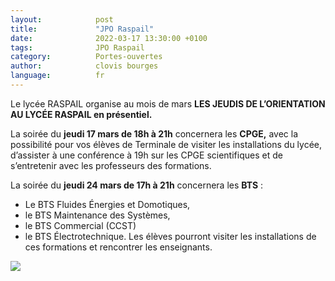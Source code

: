 ```yaml
---
layout:            post
title:             "JPO Raspail"
date:              2022-03-17 13:30:00 +0100
tags:              JPO Raspail
category:          Portes-ouvertes
author:            clovis bourges
language:          fr
---
```


Le lycée RASPAIL organise au mois de mars **LES JEUDIS DE L’ORIENTATION AU LYCÉE RASPAIL en présentiel.**



La soirée du **jeudi 17 mars de 18h à 21h** concernera les **CPGE,** avec la possibilité pour vos élèves de Terminale de visiter les installations du lycée, d’assister à une conférence à 19h sur les CPGE scientifiques et de s’entretenir avec les professeurs des formations.

La soirée du **jeudi 24 mars de 17h à 21h** concernera les **BTS** : 
- Le BTS Fluides Énergies et Domotiques, 
- le BTS Maintenance des Systèmes, 
- le BTS Commercial (CCST) 
- le BTS Électrotechnique.
Les élèves pourront visiter les installations de ces formations et rencontrer les enseignants.

<div class="album">
  <img src="{{ "/media/img/RASPAIL/affiche-1.jpg" | absolute_url }}" />
</div>


